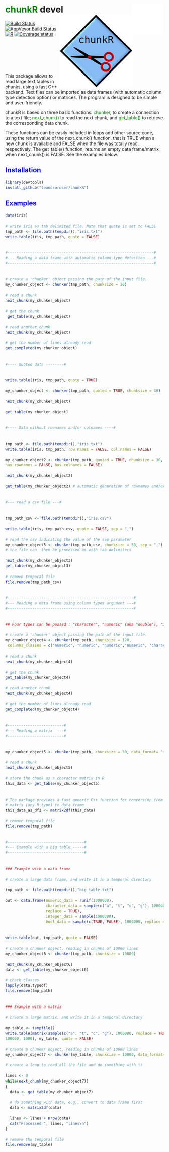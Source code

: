 <br/> <span style="color:green">chunkR</span> devel <img src  = "https://github.com/leandroroser/chunkR/blob/master/inst/extdata/blank.png" height = "100px" width="100px" align="right"  alt = "blank"/>  <img src  = "https://github.com/leandroroser/chunkR/blob/master/inst/extdata/icon.png" width="230px" align="right"  alt = "chunkR icon"/> 
======================================================


[![Build Status](https://travis-ci.org/leandroroser/chunkR.svg?branch=master)](https://travis-ci.org/leandroroser/chunkR) [![AppVeyor Build Status](https://ci.appveyor.com/api/projects/status/github/leandroroser/chunkR?branch=master&svg=true)](https://ci.appveyor.com/project/leandroroser/chunkR) [![R](https://www.r-pkg.org/badges/version/chunkR)](https://CRAN.R-project.org/package=chunkR) [![Coverage status](https://codecov.io/gh/leandroroser/chunkR/branch/master/graph/badge.svg)](https://codecov.io/github/leandroroser/chunkR?branch=master)


<br/><br/><br/><br/><br/><br/>
This package allows to read large text tables in chunks, using a fast C++ backend. Text files can be imported as data frames (with automatic column type detection option) or matrices. The program is designed to be simple and user-friendly. 


chunkR is based on three basic functions: <span style="color:green; weight:bold">chunker</span>, to create a connection to a text file; <span style="color:green; weight:bold">next_chunk()</span> to read the next chunk, and <span style="color:green; weight:bold">get_table()</span> to retrieve the corresponding data chunk.


These functions can be easily included in loops and other source code, using the return value of the next_chunk() function, that is TRUE when a new chunk is available and FALSE when the file was totally read, respectively. The get_table() function, returns an empty data frame/matrix when next_chunk() is FALSE. See the examples below.


<span style="color:blue">Installation<span style="color:blue">
------------

```R
library(devtools)
install_github("leandroroser/chunkR")
```

<span style="color:blue">Examples<span style="color:blue">
--------

```R
data(iris)

# write iris as tab delimited file. Note that quote is set to FALSE
tmp_path <- file.path(tempdir(),"iris.txt")
write.table(iris, tmp_path, quote = FALSE)


#-----------------------------------------------------------------#
#--- Reading a data frame with automatic column-type detection ---#
#-----------------------------------------------------------------#


# create a 'chunker' object passing the path of the input file.
my_chunker_object <- chunker(tmp_path, chunksize = 30)

# read a chunk
next_chunk(my_chunker_object)

# get the chunk
 get_table(my_chunker_object)

# read another chunk
next_chunk(my_chunker_object)

# get the number of lines already read
get_completed(my_chunker_object)


#---- Quoted data --------#


write.table(iris, tmp_path, quote = TRUE)

my_chunker_object <- chunker(tmp_path, quoted = TRUE, chunksize = 30)

next_chunk(my_chunker_object)

get_table(my_chunker_object)


#---- Data without rownames and/or colnames ----#


tmp_path <- file.path(tempdir(),"iris.txt")
write.table(iris, tmp_path, row.names = FALSE, col.names = FALSE)

my_chunker_object2 <- chunker(tmp_path, quoted = TRUE, chunksize = 30,
has_rownames = FALSE, has_colnames = FALSE)

next_chunk(my_chunker_object2)

get_table(my_chunker_object2) # automatic generation of rownames and/or colnames


#--- read a csv file ---#


tmp_path_csv <- file.path(tempdir(),"iris.csv")

write.table(iris, tmp_path_csv, quote = FALSE, sep = ",")

# read the csv indicating the value of the sep parameter
my_chunker_object3 <- chunker(tmp_path_csv, chunksize = 30, sep = ",")
# the file can  then be processed as with tab delimiters

next_chunk(my_chunker_object3)
get_table(my_chunker_object3)

# remove temporal file
file.remove(tmp_path_csv)


#--------------------------------------------------------#
#--- Reading a data frame using column types argument ---#
#--------------------------------------------------------#


## Four types can be passed : "character", "numeric" (aka "double"), "integer", "logical"

# create a 'chunker' object passing the path of the input file.
my_chunker_object4 <- chunker(tmp_path, chunksize = 120,
 columns_classes = c("numeric", "numeric", "numeric","numeric", "character"))

# read a chunk
next_chunk(my_chunker_object4)

# get the chunk
get_table(my_chunker_object4)

# read another chunk
next_chunk(my_chunker_object4)

# get the number of lines already read
get_completed(my_chunker_object4)


#-------------------------#
#--- Reading a matrix  ---#
#-------------------------#


my_chunker_object5 <- chunker(tmp_path, chunksize = 30, data_format= "matrix")

# read a chunk
next_chunk(my_chunker_object5)

# store the chunk as a character matrix in R
this_data <- get_table(my_chunker_object5)


# The package provides a fast generic C++ function for conversion from
# matrix (any R type) to data frame
this_data_as_df2 <- matrix2df(this_data)

# remove temporal file
file.remove(tmp_path)


#----------------------------------#
#--- Example with a big table -----#
#----------------------------------#


### Example with a data frame

# create a large data frame, and write it in a temporal directory

tmp_path <- file.path(tempdir(),"big_table.txt")

out <- data.frame(numeric_data = runif(1000000),
                  character_data = sample(c("a", "t", "c", "g"), 1000000, 
                  replace = TRUE),
                  integer_data = sample(1000000),
                  bool_data = sample(c(TRUE, FALSE), 1000000, replace = TRUE))


write.table(out, tmp_path, quote = FALSE)

# create a chunker object, reading in chunks of 10000 lines
my_chunker_object6 <- chunker(tmp_path, chunksize = 10000)

next_chunk(my_chunker_object6)
data <- get_table(my_chunker_object6) 

# check classes
lapply(data,typeof)
file.remove(tmp_path)


### Example with a matrix

# create a large matrix, and write it in a temporal directory

my_table <- tempfile()
write.table(matrix(sample(c("a", "t", "c", "g"), 1000000, replace = TRUE), 
100000, 1000), my_table, quote = FALSE)

# create a chunker object, reading in chunks of 10000 lines
my_chunker_object7 <- chunker(my_table, chunksize = 10000, data_format= "matrix")

# create a loop to read all the file and do something with it

lines <- 0
while(next_chunk(my_chunker_object7))
{
  data <- get_table(my_chunker_object7) 
  
  # do something with data, e.g., convert to data frame first
  data <- matrix2df(data)
  
  lines <- lines + nrow(data)
  cat("Processed ", lines, "lines\n")
}

# remove the temporal file
file.remove(my_table)


```
